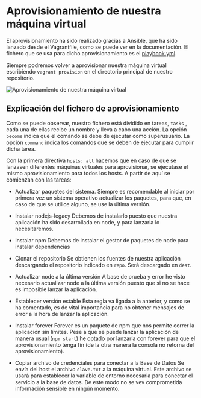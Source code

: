 # Aprovisionamiento de nuestra máquina virtual

El aprovisionamiento ha sido realizado gracias a Ansible, que ha sido lanzado desde el Vagrantfile, como se puede ver en la documentación.
El fichero que se usa para dicho aprovisionamiento es el [playbook.yml](https://github.com/alberturria/Hospital/blob/master/provision/playbook.yml).

Siempre podremos volver a aprovisionar nuestra máquina virtual escribiendo `vagrant provision` en el directorio principal de nuestro repositorio.

![Aprovisionamiento de nuestra máquina virtual](/assets/img/ansible.png)

## Explicación del fichero de aprovisionamiento

Como se puede observar, nuestro fichero está dividido en tareas, `tasks` , cada una de ellas recibe un nombre y lleva a cabo una acción.
La opción `become` indica que el comando se debe de ejecutar como superusuario.
La opción `command` indica los comandos que se deben de ejecutar para cumplir dicha tarea.


Con la primera directiva `hosts: all` hacemos que en caso de que se lanzasen diferentes máquinas virtuales para aprovisionar, se ejecutase el mismo aprovisionamiento para todos los hosts.
A partir de aquí se comienzan con las tareas:

- Actualizar paquetes del sistema.
    Siempre es recomendable al iniciar por primera vez un sistema operativo actualizar los paquetes, para que, en caso de que se utilice alguno, se use la última versión.

- Instalar nodejs-legacy
    Debemos de instalarlo puesto que nuestra aplicación ha sido desarrollada en node, y para lanzarla lo necesitaremos.

- Instalar npm
    Debemos de instalar el gestor de paquetes de node para instalar dependencias

- Clonar el repositorio
    Se obtienen los fuentes de nuestra aplicación descargando el repositorio indicado en `repo`. Será descargado en `dest`.

- Actualizar node a la última versión
    A base de prueba y error he visto necesario actualizar node a la última versión puesto que si no se hace es imposible lanzar la aplicación.

- Establecer versión estable
    Esta regla va ligada a la anterior, y como se ha comentado, es de vital importancia para no obtener mensajes de error a la hora de lanzar la aplicación.

- Instalar forever
    Forever es un paquete de npm que nos permite correr la aplicación sin límites.
    Pese a que se puede lanzar la aplicación de manera usual (`npm start`) he optado por lanzarla con forever para que el aprovisionamiento tenga fin (de la otra manera la consola no retorna del aprovisionamiento).

- Copiar archivo de credenciales para conectar a la Base de Datos
    Se envía del host el archivo `clave.txt` a la máquina virtual. Este archivo se usará para establecer la variable de entorno necesaria para conectar el servicio a la base de datos.
    De este modo no se vev comprometida información sensible en ningún momento.